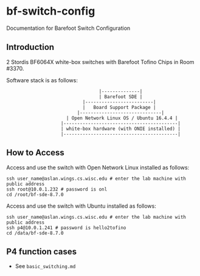 # bf-switch-config
Documentation for Barefoot Switch Configuration

## Introduction

2 Stordis BF6064X white-box switches with Barefoot Tofino Chips in Room \#3370.

Software stack is as follows:

                                      |--------------|
                                      | Barefoot SDE |
                                |-------------------------|
                                |   Board Support Package |
                              |------------------------------|
                          | Open Network Linux OS / Ubuntu 16.4.4 |
                        |------------------------------------------|
                        | white-box hardware (with ONIE installed) |
                        |------------------------------------------|

## How to Access
Access and use the switch with Open Network Linux installed as follows:

```
ssh user_name@aslan.wings.cs.wisc.edu # enter the lab machine with public address
ssh root@10.0.1.232 # password is onl
cd /root/bf-sde-8.7.0
```

Access and use the switch with Ubuntu installed as follows:

```
ssh user_name@aslan.wings.cs.wisc.edu # enter the lab machine with public address
ssh p4@10.0.1.241 # password is hello2tofino
cd /data/bf-sde-8.7.0
```

## P4 function cases
* See `basic_switching.md`
